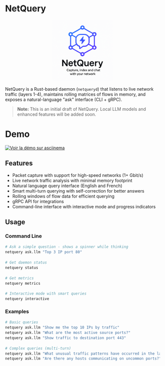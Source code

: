 # NetQuery

<p align="center">
  <img src="docs/logo.png" width="200px"/>
</p>

NetQuery is a Rust-based daemon (`netqueryd`) that listens to live network traffic (layers 1-4), maintains rolling matrices of flows in memory, and exposes a natural-language "ask" interface (CLI + gRPC).

> **Note:** This is an initial draft of NetQuery. Local LLM models and enhanced features will be added soon.


# Demo

[![Voir la démo sur asciinema](https://asciinema.org/a/dXQYPPpclgEXbmbKgwvi7ieCp.svg)](https://asciinema.org/a/dXQYPPpclgEXbmbKgwvi7ieCp)


## Features

- Packet capture with support for high-speed networks (1+ Gbit/s)
- Live network traffic analysis with minimal memory footprint
- Natural language query interface (English and French)
- Smart multi-turn querying with self-correction for better answers
- Rolling windows of flow data for efficient querying
- gRPC API for integrations
- Command-line interface with interactive mode and progress indicators


## Usage

### Command Line

```bash
# Ask a simple question - shows a spinner while thinking
netquery ask.llm "Top 3 IP port 80"

# Get daemon status
netquery status

# Get metrics
netquery metrics

# Interactive mode with smart queries
netquery interactive
```

### Examples

```bash
# Basic queries
netquery ask.llm "Show me the top 10 IPs by traffic"
netquery ask.llm "What are the most active source ports?"
netquery ask.llm "Show traffic to destination port 443"

# Complex queries (multi-turn)
netquery ask.llm "What unusual traffic patterns have occurred in the last 24 hours?"
netquery ask.llm "Are there any hosts communicating on uncommon ports?"

```